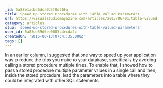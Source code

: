 ```yaml
---
_id: 5a88e1adbd6dca0d5f0d266a
title: Speed Up Stored Procedures with Table Valued Parameters
url: https://visualstudiomagazine.com/articles/2015/06/01/table-valued-parameters.aspx
category: articles
slug: 'speed-up-stored-procedures-with-table-valued-parameters'
user_id: 5a83ce59d6eb0005c4ecda2c
createdOn: '2015-06-13T07:47:35.000Z'
tags: []
---
```


In an <a href="http://visualstudiomagazine.com/articles/2015/04/01/stored-procedure-and-temporary-tables.aspx" target="_blank">earlier column</a>, I suggested that one way to speed up your application was to reduce the trips you make to your database, specifically by avoiding calling a stored procedure multiple times. To enable that, I showed how to pass a stored procedure multiple parameter values in a single call and then, inside the stored procedure, load the parameters into a table where they could be integrated with other SQL statements.
